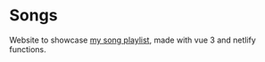 # Songs

Website to showcase [my song playlist](https://www.youtube.com/playlist?list=PLRct1-5In-8Ewg5Kq-0JP8wh3ZweOXH9A), made with vue 3 and netlify functions.
